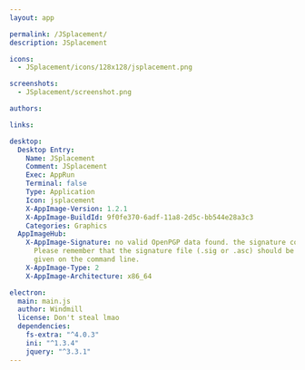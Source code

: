 ```yaml
---
layout: app

permalink: /JSplacement/
description: JSplacement

icons:
  - JSplacement/icons/128x128/jsplacement.png

screenshots:
  - JSplacement/screenshot.png

authors:

links:

desktop:
  Desktop Entry:
    Name: JSplacement
    Comment: JSplacement
    Exec: AppRun
    Terminal: false
    Type: Application
    Icon: jsplacement
    X-AppImage-Version: 1.2.1
    X-AppImage-BuildId: 9f0fe370-6adf-11a8-2d5c-bb544e28a3c3
    Categories: Graphics
  AppImageHub:
    X-AppImage-Signature: no valid OpenPGP data found. the signature could not be verified.
      Please remember that the signature file (.sig or .asc) should be the first file
      given on the command line.
    X-AppImage-Type: 2
    X-AppImage-Architecture: x86_64

electron:
  main: main.js
  author: Windmill
  license: Don't steal lmao
  dependencies:
    fs-extra: "^4.0.3"
    ini: "^1.3.4"
    jquery: "^3.3.1"
---
```

